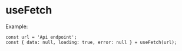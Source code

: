 # useFetch

Example:
```
const url = 'Api endpoint';
const { data: null, loading: true, error: null } = useFetch(url);

```